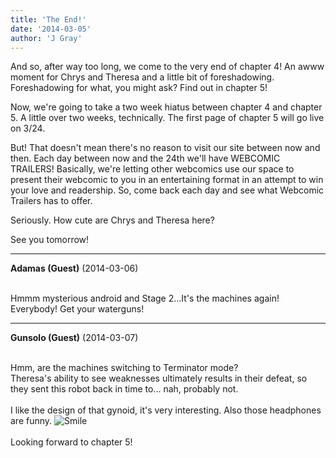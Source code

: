 ```yaml
---
title: 'The End!'
date: '2014-03-05'
author: 'J Gray'
---
```


<p>And so, after way too long, we come to the very end of chapter 4! An awww moment for Chrys and Theresa and a little bit of foreshadowing. Foreshadowing for what, you might ask? Find out in chapter 5!</p><p>Now, we're going to take a two week hiatus between chapter 4 and chapter 5. A little over two weeks, technically. The first page of chapter 5 will go live on 3/24.</p><p>But! That doesn't mean there's no reason to visit our site between now and then. Each day between now and the 24th we'll have WEBCOMIC TRAILERS! Basically, we're letting other webcomics use our space to present their webcomic to you in an entertaining format in an attempt to win your love and readership. So, come back each day and see what Webcomic Trailers has to offer.</p><p>Seriously. How cute are Chrys and Theresa here?</p><p>See you tomorrow!</p>

---
**Adamas (Guest)** (2014-03-06)

<br> Hmmm mysterious android and Stage 2...It's the machines again! Everybody! Get your waterguns! <br>

---
**Gunsolo (Guest)** (2014-03-07)

<br> Hmm, are the machines switching to Terminator mode?<br>Theresa's ability to see weaknesses ultimately results in their defeat, so they sent this robot back in time to... nah, probably not.<br><br>I like the design of that gynoid, it's very interesting. Also those headphones are funny. <img src="//smilies/smile.gif" alt="Smile" border="0"><br><br>Looking forward to chapter 5!<br>

